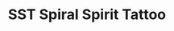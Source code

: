 ---
title: "SST Spiral Spirit Tattoo"
url: /san-pedro-la-laguna/sst-spiral-spirit-tattoo/
shop: Tattoo
---
